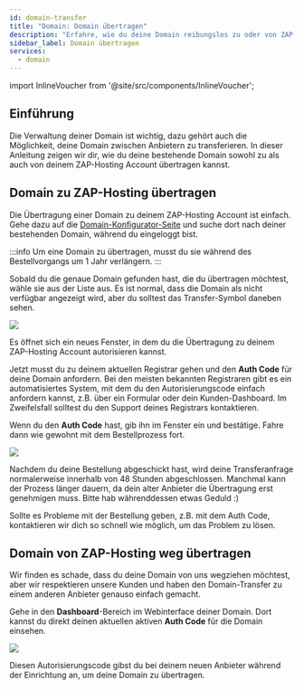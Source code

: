```yaml
---
id: domain-transfer
title: "Domain: Domain übertragen"
description: "Erfahre, wie du deine Domain reibungslos zu oder von ZAP-Hosting transferierst und die Verwaltung deiner Domain ohne Unterbrechung sicherstellst → Jetzt mehr erfahren"
sidebar_label: Domain übertragen
services:
  - domain
---
```


import InlineVoucher from '@site/src/components/InlineVoucher';

## Einführung

Die Verwaltung deiner Domain ist wichtig, dazu gehört auch die Möglichkeit, deine Domain zwischen Anbietern zu transferieren. In dieser Anleitung zeigen wir dir, wie du deine bestehende Domain sowohl zu als auch von deinem ZAP-Hosting Account übertragen kannst.

## Domain zu ZAP-Hosting übertragen

Die Übertragung einer Domain zu deinem ZAP-Hosting Account ist einfach. Gehe dazu auf die [Domain-Konfigurator-Seite](https://zap-hosting.com/en/shop/product/domain/) und suche dort nach deiner bestehenden Domain, während du eingeloggt bist.

:::info
Um eine Domain zu übertragen, musst du sie während des Bestellvorgangs um 1 Jahr verlängern.
:::

Sobald du die genaue Domain gefunden hast, die du übertragen möchtest, wähle sie aus der Liste aus. Es ist normal, dass die Domain als nicht verfügbar angezeigt wird, aber du solltest das Transfer-Symbol daneben sehen.

![](https://screensaver01.zap-hosting.com/index.php/s/omnaMqXJgarxsqW/preview)

Es öffnet sich ein neues Fenster, in dem du die Übertragung zu deinem ZAP-Hosting Account autorisieren kannst.

Jetzt musst du zu deinem aktuellen Registrar gehen und den **Auth Code** für deine Domain anfordern. Bei den meisten bekannten Registraren gibt es ein automatisiertes System, mit dem du den Autorisierungscode einfach anfordern kannst, z.B. über ein Formular oder dein Kunden-Dashboard. Im Zweifelsfall solltest du den Support deines Registrars kontaktieren.

Wenn du den **Auth Code** hast, gib ihn im Fenster ein und bestätige. Fahre dann wie gewohnt mit dem Bestellprozess fort.

![](https://screensaver01.zap-hosting.com/index.php/s/fXjwGCX7kFtPnTB/preview)

Nachdem du deine Bestellung abgeschickt hast, wird deine Transferanfrage normalerweise innerhalb von 48 Stunden abgeschlossen. Manchmal kann der Prozess länger dauern, da dein alter Anbieter die Übertragung erst genehmigen muss. Bitte hab währenddessen etwas Geduld :)

Sollte es Probleme mit der Bestellung geben, z.B. mit dem Auth Code, kontaktieren wir dich so schnell wie möglich, um das Problem zu lösen.

## Domain von ZAP-Hosting weg übertragen

Wir finden es schade, dass du deine Domain von uns wegziehen möchtest, aber wir respektieren unsere Kunden und haben den Domain-Transfer zu einem anderen Anbieter genauso einfach gemacht.

Gehe in den **Dashboard**-Bereich im Webinterface deiner Domain. Dort kannst du direkt deinen aktuellen aktiven **Auth Code** für die Domain einsehen.

![](https://screensaver01.zap-hosting.com/index.php/s/TTHm6qFA9rfgFBn/preview)

Diesen Autorisierungscode gibst du bei deinem neuen Anbieter während der Einrichtung an, um deine Domain zu übertragen.

<InlineVoucher />
